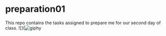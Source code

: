 # preparation01
This repo contains the tasks assigned to prepare me for our second day of class.
![](![giphy](https://user-images.githubusercontent.com/97565331/149041939-799b5d77-1b52-4d25-8c94-c47f62681a3c.gif)
